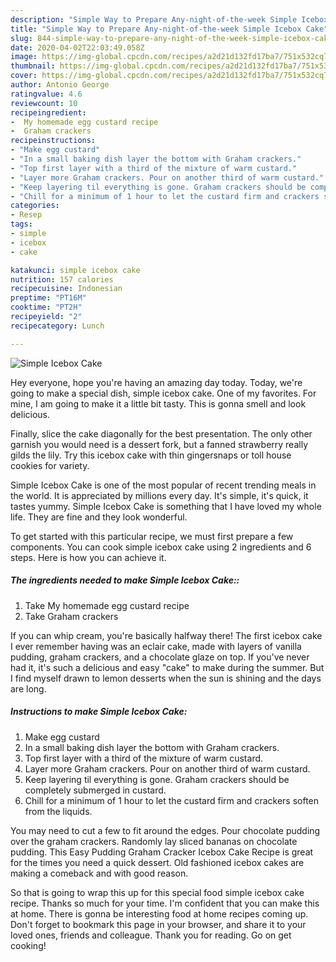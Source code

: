 ```yaml
---
description: "Simple Way to Prepare Any-night-of-the-week Simple Icebox Cake"
title: "Simple Way to Prepare Any-night-of-the-week Simple Icebox Cake"
slug: 844-simple-way-to-prepare-any-night-of-the-week-simple-icebox-cake
date: 2020-04-02T22:03:49.058Z
image: https://img-global.cpcdn.com/recipes/a2d21d132fd17ba7/751x532cq70/simple-icebox-cake-recipe-main-photo.jpg
thumbnail: https://img-global.cpcdn.com/recipes/a2d21d132fd17ba7/751x532cq70/simple-icebox-cake-recipe-main-photo.jpg
cover: https://img-global.cpcdn.com/recipes/a2d21d132fd17ba7/751x532cq70/simple-icebox-cake-recipe-main-photo.jpg
author: Antonio George
ratingvalue: 4.6
reviewcount: 10
recipeingredient:
-  My homemade egg custard recipe
-  Graham crackers
recipeinstructions:
- "Make egg custard"
- "In a small baking dish layer the bottom with Graham crackers."
- "Top first layer with a third of the mixture of warm custard."
- "Layer more Graham crackers. Pour on another third of warm custard."
- "Keep layering til everything is gone. Graham crackers should be completely submerged in custard."
- "Chill for a minimum of 1 hour to let the custard firm and crackers soften from the liquids."
categories:
- Resep
tags:
- simple
- icebox
- cake

katakunci: simple icebox cake
nutrition: 157 calories
recipecuisine: Indonesian
preptime: "PT16M"
cooktime: "PT2H"
recipeyield: "2"
recipecategory: Lunch

---
```



![Simple Icebox Cake](https://img-global.cpcdn.com/recipes/a2d21d132fd17ba7/751x532cq70/simple-icebox-cake-recipe-main-photo.jpg)

Hey everyone, hope you're having an amazing day today. Today, we're going to make a special dish, simple icebox cake. One of my favorites. For mine, I am going to make it a little bit tasty. This is gonna smell and look delicious.

Finally, slice the cake diagonally for the best presentation. The only other garnish you would need is a dessert fork, but a fanned strawberry really gilds the lily. Try this icebox cake with thin gingersnaps or toll house cookies for variety.

Simple Icebox Cake is one of the most popular of recent trending meals in the world. It is appreciated by millions every day. It's simple, it's quick, it tastes yummy. Simple Icebox Cake is something that I have loved my whole life. They are fine and they look wonderful.


To get started with this particular recipe, we must first prepare a few components. You can cook simple icebox cake using 2 ingredients and 6 steps. Here is how you can achieve it.

##### The ingredients needed to make Simple Icebox Cake::

1. Take  My homemade egg custard recipe
1. Take  Graham crackers


If you can whip cream, you&#39;re basically halfway there! The first icebox cake I ever remember having was an eclair cake, made with layers of vanilla pudding, graham crackers, and a chocolate glaze on top. If you&#39;ve never had it, it&#39;s such a delicious and easy &#34;cake&#34; to make during the summer. But I find myself drawn to lemon desserts when the sun is shining and the days are long. 

##### Instructions to make Simple Icebox Cake:

1. Make egg custard
1. In a small baking dish layer the bottom with Graham crackers.
1. Top first layer with a third of the mixture of warm custard.
1. Layer more Graham crackers. Pour on another third of warm custard.
1. Keep layering til everything is gone. Graham crackers should be completely submerged in custard.
1. Chill for a minimum of 1 hour to let the custard firm and crackers soften from the liquids.


You may need to cut a few to fit around the edges. Pour chocolate pudding over the graham crackers. Randomly lay sliced bananas on chocolate pudding. This Easy Pudding Graham Cracker Icebox Cake Recipe is great for the times you need a quick dessert. Old fashioned icebox cakes are making a comeback and with good reason. 

So that is going to wrap this up for this special food simple icebox cake recipe. Thanks so much for your time. I'm confident that you can make this at home. There is gonna be interesting food at home recipes coming up. Don't forget to bookmark this page in your browser, and share it to your loved ones, friends and colleague. Thank you for reading. Go on get cooking!
